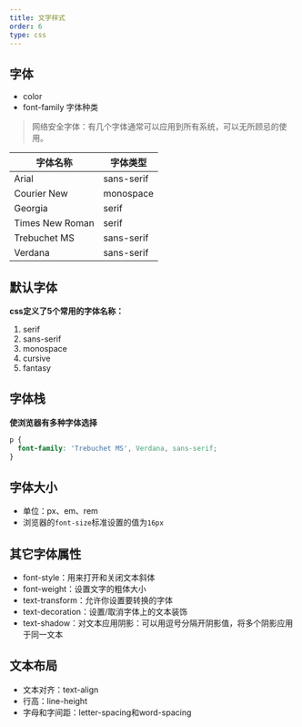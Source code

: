 ```yaml
---
title: 文字样式
order: 6
type: css
---
```


## 字体

- color
- font-family 字体种类
>网络安全字体：有几个字体通常可以应用到所有系统，可以无所顾忌的使用。

字体名称 | 字体类型
--- | ---
Arial | sans-serif
Courier New | monospace
Georgia | serif
Times New Roman | serif
Trebuchet MS | sans-serif
Verdana | sans-serif

## 默认字体

**css定义了5个常用的字体名称：**

1. serif
1. sans-serif
1. monospace
1. cursive
1. fantasy

## 字体栈

**使浏览器有多种字体选择**

```css
p {
  font-family: 'Trebuchet MS', Verdana, sans-serif;
}
```

## 字体大小

- 单位：px、em、rem
- 浏览器的`font-size`标准设置的值为`16px`

## 其它字体属性

- font-style：用来打开和关闭文本斜体
- font-weight：设置文字的粗体大小
- text-transform：允许你设置要转换的字体
- text-decoration：设置/取消字体上的文本装饰
- text-shadow：对文本应用阴影：可以用逗号分隔开阴影值，将多个阴影应用于同一文本

## 文本布局

- 文本对齐：text-align
- 行高：line-height
- 字母和字间距：letter-spacing和word-spacing
